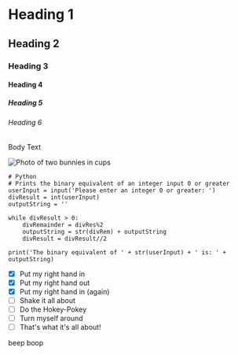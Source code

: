 # Heading 1
## Heading 2
### Heading 3
#### Heading 4
##### Heading 5
###### Heading 6
Body Text

![Photo of two bunnies in cups](https://i.ytimg.com/vi/RnlbCzb6zE8/hqdefault.jpg)

```
# Python
# Prints the binary equivalent of an integer input 0 or greater
userInput = input('Please enter an integer 0 or greater: ')
divResult = int(userInput)
outputString = ''

while divResult > 0:
    divRemainder = divRes%2
    outputString = str(divRem) + outputString
    divResult = divResult//2

print('The binary equivalent of ' + str(userInput) + ' is: ' + outputString)
```

- [x] Put my right hand in
- [x] Put my right hand out
- [x] Put my right hand in (again)
- [ ] Shake it all about
- [ ] Do the Hokey-Pokey
- [ ] Turn myself around
- [ ] That's what it's all about!

beep boop
